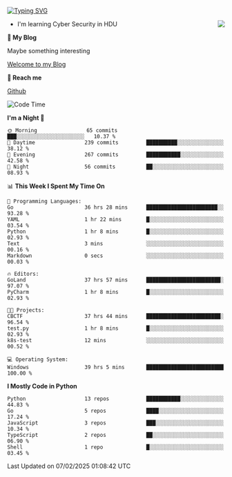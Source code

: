 [![Typing SVG](https://readme-typing-svg.herokuapp.com?font=Fira+Code&pause=1000&random=false&width=450&height=60&lines=Hello+%F0%9F%91%8B%F0%9F%8F%BB;I'm+JBNRZ)](https://git.io/typing-svg)

<a href="#">
  <img align="right" src="https://github-readme-stats.vercel.app/api?username=JBNRZ&show_icons=true&bg_color=15,f2f7fd,E0EAFC" />
</a>

- I'm learning Cyber Security in HDU

 **🌱 My Blog**

Maybe something interesting

[Welcome to my Blog](https://jbnrz.com.cn/)

 **💬 Reach me** 

[Github](https://github.com/JBNRZ)


<!--START_SECTION:waka-->
![Code Time](http://img.shields.io/badge/Code%20Time-947%20hrs%2012%20mins-blue)

**I'm a Night 🦉** 

```text
🌞 Morning                65 commits          ███░░░░░░░░░░░░░░░░░░░░░░   10.37 % 
🌆 Daytime                239 commits         ██████████░░░░░░░░░░░░░░░   38.12 % 
🌃 Evening                267 commits         ███████████░░░░░░░░░░░░░░   42.58 % 
🌙 Night                  56 commits          ██░░░░░░░░░░░░░░░░░░░░░░░   08.93 % 
```


📊 **This Week I Spent My Time On** 

```text
💬 Programming Languages: 
Go                       36 hrs 28 mins      ███████████████████████░░   93.28 % 
YAML                     1 hr 22 mins        █░░░░░░░░░░░░░░░░░░░░░░░░   03.54 % 
Python                   1 hr 8 mins         █░░░░░░░░░░░░░░░░░░░░░░░░   02.93 % 
Text                     3 mins              ░░░░░░░░░░░░░░░░░░░░░░░░░   00.16 % 
Markdown                 0 secs              ░░░░░░░░░░░░░░░░░░░░░░░░░   00.03 % 

🔥 Editors: 
GoLand                   37 hrs 57 mins      ████████████████████████░   97.07 % 
PyCharm                  1 hr 8 mins         █░░░░░░░░░░░░░░░░░░░░░░░░   02.93 % 

🐱‍💻 Projects: 
CBCTF                    37 hrs 44 mins      ████████████████████████░   96.54 % 
test.py                  1 hr 8 mins         █░░░░░░░░░░░░░░░░░░░░░░░░   02.93 % 
k8s-test                 12 mins             ░░░░░░░░░░░░░░░░░░░░░░░░░   00.52 % 

💻 Operating System: 
Windows                  39 hrs 5 mins       █████████████████████████   100.00 % 
```

**I Mostly Code in Python** 

```text
Python                   13 repos            ███████████░░░░░░░░░░░░░░   44.83 % 
Go                       5 repos             ████░░░░░░░░░░░░░░░░░░░░░   17.24 % 
JavaScript               3 repos             ███░░░░░░░░░░░░░░░░░░░░░░   10.34 % 
TypeScript               2 repos             ██░░░░░░░░░░░░░░░░░░░░░░░   06.90 % 
Shell                    1 repo              █░░░░░░░░░░░░░░░░░░░░░░░░   03.45 % 
```




 Last Updated on 07/02/2025 01:08:42 UTC
<!--END_SECTION:waka-->
